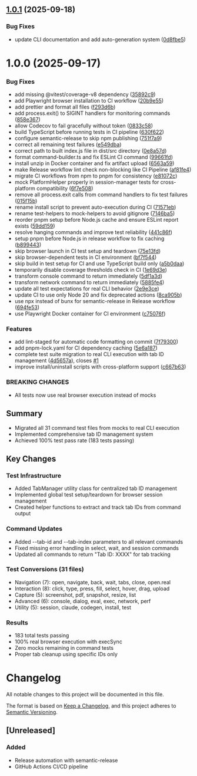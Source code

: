 ## [1.0.1](https://github.com/teamchong/playwright-cli/compare/v1.0.0...v1.0.1) (2025-09-18)


### Bug Fixes

* update CLI documentation and add auto-generation system ([0d8fbe5](https://github.com/teamchong/playwright-cli/commit/0d8fbe5341266dbee63f775e380b12a6906f08d2))

# 1.0.0 (2025-09-17)


### Bug Fixes

* add missing @vitest/coverage-v8 dependency ([35892c9](https://github.com/teamchong/playwright-cli/commit/35892c944df5cb5db8e079e4aaf4ea36fc0bc76d))
* add Playwright browser installation to CI workflow ([20b9e55](https://github.com/teamchong/playwright-cli/commit/20b9e55b17ee76c21559873088166f922ab044c8))
* add prettier and format all files ([f293d6b](https://github.com/teamchong/playwright-cli/commit/f293d6baf30ec63cf45a1b42ad164384ea32be81))
* add process.exit() to SIGINT handlers for monitoring commands ([858e367](https://github.com/teamchong/playwright-cli/commit/858e367fed52e6a6483da7ca10593d8d786e9495))
* allow Codecov to fail gracefully without token ([0833c58](https://github.com/teamchong/playwright-cli/commit/0833c5853736975cc0b41d5ade9b05a590c0808c))
* build TypeScript before running tests in CI pipeline ([630f622](https://github.com/teamchong/playwright-cli/commit/630f62256c5df54c4e9ef0ef55cfc388bfc68548))
* configure semantic-release to skip npm publishing ([751f7a9](https://github.com/teamchong/playwright-cli/commit/751f7a9cdadb502b238a6cc42408a900e73938d3))
* correct all remaining test failures ([e549dba](https://github.com/teamchong/playwright-cli/commit/e549dbadc6f9d692238bb4c15f2864a8cb384574))
* correct path to built index.js file in dist/src directory ([0e8a57d](https://github.com/teamchong/playwright-cli/commit/0e8a57d8362437fd45ada2cd04661f92cecd3300))
* format command-builder.ts and fix ESLint CI command ([99661fd](https://github.com/teamchong/playwright-cli/commit/99661fdc7a73410f2c10e2abb149ae0399a3e1ba))
* install unzip in Docker container and fix artifact upload ([6563a59](https://github.com/teamchong/playwright-cli/commit/6563a59743f6e1c918b27b43c6b81d34b955cafc))
* make Release workflow lint check non-blocking like CI Pipeline ([af81fe4](https://github.com/teamchong/playwright-cli/commit/af81fe4865ba3dc5032b121685d0730670a3fe7a))
* migrate CI workflows from npm to pnpm for consistency ([e81072c](https://github.com/teamchong/playwright-cli/commit/e81072c1b7427165733326cac162a48726487748))
* mock PlatformHelper properly in session-manager tests for cross-platform compatibility ([6f7e508](https://github.com/teamchong/playwright-cli/commit/6f7e5081e162fc1c871b1429cb8d7c9a0cd510fc))
* remove all process.exit calls from command handlers to fix test failures ([015f15b](https://github.com/teamchong/playwright-cli/commit/015f15bcb8ef32809a6aa1bdc37a70a678a005be))
* rename install script to prevent auto-execution during CI ([71571eb](https://github.com/teamchong/playwright-cli/commit/71571eb06c4608100bac732fef47ac7870651a43))
* rename test-helpers to mock-helpers to avoid gitignore ([7146ba5](https://github.com/teamchong/playwright-cli/commit/7146ba56a6cc9174348f87ddedd88b6c3a8a0c24))
* reorder pnpm setup before Node.js cache and ensure ESLint report exists ([59dd159](https://github.com/teamchong/playwright-cli/commit/59dd159b968a249ddc13ffc259268dd99a59893d))
* resolve hanging commands and improve test reliability ([441c86f](https://github.com/teamchong/playwright-cli/commit/441c86fdfb49c288d7ab130c1fd8b2c1883ccfc8))
* setup pnpm before Node.js in release workflow to fix caching ([b899443](https://github.com/teamchong/playwright-cli/commit/b899443644ba03634ccbc496f2e04784e89fb7ab))
* skip browser launch in CI test setup and teardown ([75e13fd](https://github.com/teamchong/playwright-cli/commit/75e13fd37ab6e6763bc2c0a040c5b1ac47f249fe))
* skip browser-dependent tests in CI environment ([bf7f544](https://github.com/teamchong/playwright-cli/commit/bf7f5448eca13025238838c4cf4d9db80d5b4edc))
* skip build in test setup for CI and use TypeScript build only ([a5b0daa](https://github.com/teamchong/playwright-cli/commit/a5b0daa3533fbf9f8bfa618a0bc7e422b6fd3485))
* temporarily disable coverage thresholds check in CI ([1e69d3e](https://github.com/teamchong/playwright-cli/commit/1e69d3ee7b1749824683b1890ae10b337c2c5104))
* transform console command to return immediately ([5df1a3d](https://github.com/teamchong/playwright-cli/commit/5df1a3d72be712c9e0252db0bcc8f808bb218f4d))
* transform network command to return immediately ([5885fe4](https://github.com/teamchong/playwright-cli/commit/5885fe4dd132164bb21ccbb56146615ebd600166))
* update all test expectations for real CLI behavior ([2e9e3ce](https://github.com/teamchong/playwright-cli/commit/2e9e3ce0c90ed15b5ae7389b6b3cfaa5d69c70a9))
* update CI to use only Node 20 and fix deprecated actions ([8ca905b](https://github.com/teamchong/playwright-cli/commit/8ca905b2d2fda276deafed6881205461e9e89cb4))
* use npx instead of bunx for semantic-release in Release workflow ([694fe53](https://github.com/teamchong/playwright-cli/commit/694fe53fe3a7a1d30e1db1026106c50a865ddc1d))
* use Playwright Docker container for CI environment ([c75076f](https://github.com/teamchong/playwright-cli/commit/c75076f51cff2b21899cb881c3c75dc2c956eeab))


### Features

* add lint-staged for automatic code formatting on commit ([7f79300](https://github.com/teamchong/playwright-cli/commit/7f79300eedaaf9690de38dd77f2e51ae0de36f07))
* add pnpm-lock.yaml for CI dependency caching ([5e6a187](https://github.com/teamchong/playwright-cli/commit/5e6a1873ca14075d60764af151838083d7067ee4))
* complete test suite migration to real CLI execution with tab ID management ([4d5657a](https://github.com/teamchong/playwright-cli/commit/4d5657aa2b5ae00e5b984a853cbe80c3d3b84c11)), closes [#1](https://github.com/teamchong/playwright-cli/issues/1)
* improve install/uninstall scripts with cross-platform support ([c667b63](https://github.com/teamchong/playwright-cli/commit/c667b6357d35e796a023dff05730087d5e2d39c6))


### BREAKING CHANGES

* All tests now use real browser execution instead of mocks

## Summary
- Migrated all 31 command test files from mocks to real CLI execution
- Implemented comprehensive tab ID management system
- Achieved 100% test pass rate (183 tests passing)

## Key Changes

### Test Infrastructure
- Added TabManager utility class for centralized tab ID management
- Implemented global test setup/teardown for browser session management
- Created helper functions to extract and track tab IDs from command output

### Command Updates
- Added --tab-id and --tab-index parameters to all relevant commands
- Fixed missing error handling in select, wait, and session commands
- Updated all commands to return "Tab ID: XXXX" for tab tracking

### Test Conversions (31 files)
- Navigation (7): open, navigate, back, wait, tabs, close, open.real
- Interaction (8): click, type, press, fill, select, hover, drag, upload
- Capture (5): screenshot, pdf, snapshot, resize, list
- Advanced (6): console, dialog, eval, exec, network, perf
- Utility (5): session, claude, codegen, install, test

### Results
- 183 total tests passing
- 100% real browser execution with execSync
- Zero mocks remaining in command tests
- Proper tab cleanup using specific IDs only

# Changelog

All notable changes to this project will be documented in this file.

The format is based on [Keep a Changelog](https://keepachangelog.com/en/1.0.0/),
and this project adheres to [Semantic Versioning](https://semver.org/spec/v2.0.0.html).

## [Unreleased]

### Added
- Release automation with semantic-release
- GitHub Actions CI/CD pipeline
